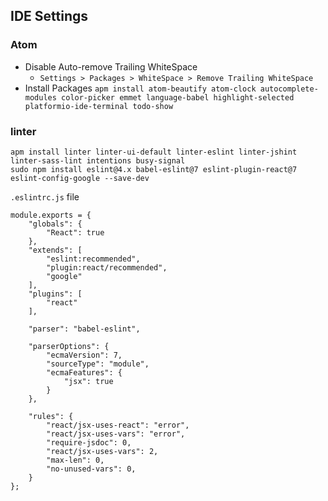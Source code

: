 ## IDE Settings






### Atom   
* Disable Auto-remove Trailing WhiteSpace   
  * `Settings > Packages > WhiteSpace > Remove Trailing WhiteSpace`
* Install Packages
`apm install atom-beautify atom-clock autocomplete-modules color-picker emmet language-babel highlight-selected platformio-ide-terminal todo-show`




### linter
```
apm install linter linter-ui-default linter-eslint linter-jshint linter-sass-lint intentions busy-signal
sudo npm install eslint@4.x babel-eslint@7 eslint-plugin-react@7 eslint-config-google --save-dev
```

`.eslintrc.js`  file
```
module.exports = {
    "globals": {
        "React": true
    },
    "extends": [
        "eslint:recommended",
        "plugin:react/recommended",
        "google"
    ],
    "plugins": [
        "react"
    ],

    "parser": "babel-eslint",

    "parserOptions": {
        "ecmaVersion": 7,
        "sourceType": "module",
        "ecmaFeatures": {
            "jsx": true
        }
    },

    "rules": {
        "react/jsx-uses-react": "error",
        "react/jsx-uses-vars": "error",
        "require-jsdoc": 0,
        "react/jsx-uses-vars": 2,
        "max-len": 0,
        "no-unused-vars": 0,
    }
};

```

